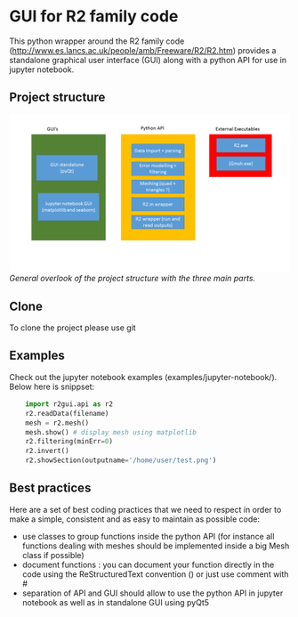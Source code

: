 GUI for R2 family code
======================

This python wrapper around the R2 family code (http://www.es.lancs.ac.uk/people/amb/Freeware/R2/R2.htm)
provides a standalone graphical user interface (GUI) along with a python API for use in jupyter notebook.


Project structure
-----------------

![project structure](structure.png)*General overlook of the project structure with the three main parts.*

Clone
-----
To clone the project please use git


Examples
--------
Check out the jupyter notebook examples (examples/jupyter-notebook/).
Below here is snippset:
``` python
    import r2gui.api as r2
    r2.readData(filename)
    mesh = r2.mesh()
    mesh.show() # display mesh using matplotlib
    r2.filtering(minErr=0)
    r2.invert()
    r2.showSection(outputname='/home/user/test.png')
```




Best practices
--------------

Here are a set of best coding practices that we need to respect in order to make a
simple, consistent and as easy to maintain as possible code:

- use classes to group functions inside the python API (for instance all functions dealing with meshes should be implemented inside a big Mesh class if possible)
- document functions : you can document your function directly in the code using the ReStructuredText convention (<link needed>) or just use comment with #
- separation of API and GUI should allow to use the python API in jupyter notebook as well as in standalone GUI using pyQt5





